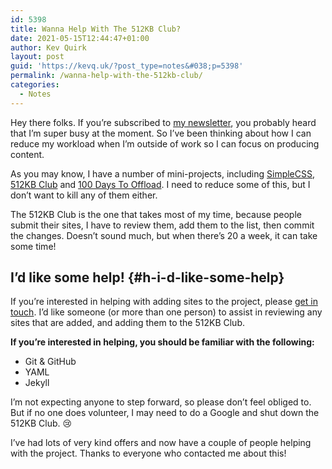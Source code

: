 ```yaml
---
id: 5398
title: Wanna Help With The 512KB Club?
date: 2021-05-15T12:44:47+01:00
author: Kev Quirk
layout: post
guid: 'https://kevq.uk/?post_type=notes&#038;p=5398'
permalink: /wanna-help-with-the-512kb-club/
categories:
  - Notes
---
```

Hey there folks. If you&#8217;re subscribed to <a href="https://metaletter.net" target="_blank" rel="noreferrer noopener">my newsletter</a>, you probably heard that I&#8217;m super busy at the moment. So I&#8217;ve been thinking about how I can reduce my workload when I&#8217;m outside of work so I can focus on producing content.

As you may know, I have a number of mini-projects, including <a href="https://simplecss.org" target="_blank" rel="noreferrer noopener">SimpleCSS</a>, <a href="https://512kb.club" target="_blank" rel="noreferrer noopener">512KB Club</a> and <a href="https://100daystooffload.com" target="_blank" rel="noreferrer noopener">100 Days To Offload</a>. I need to reduce some of this, but I don&#8217;t want to kill any of them either.

The 512KB Club is the one that takes most of my time, because people submit their sites, I have to review them, add them to the list, then commit the changes. Doesn&#8217;t sound much, but when there&#8217;s 20 a week, it can take some time!

## I&#8217;d like some help! {#h-i-d-like-some-help}

If you&#8217;re interested in helping with adding sites to the project, please [get in touch](https://kevq.uk/contact/). I&#8217;d like someone (or more than one person) to assist in reviewing any sites that are added, and adding them to the 512KB Club.

**If you&#8217;re interested in helping, you should be familiar with the following:**

  * Git & GitHub
  * YAML
  * Jekyll

I&#8217;m not expecting anyone to step forward, so please don&#8217;t feel obliged to. But if no one does volunteer, I may need to do a Google and shut down the 512KB Club. 😢

<p class="notice">
  I&#8217;ve had lots of very kind offers and now have a couple of people helping with the project. Thanks to everyone who contacted me about this!
</p>
